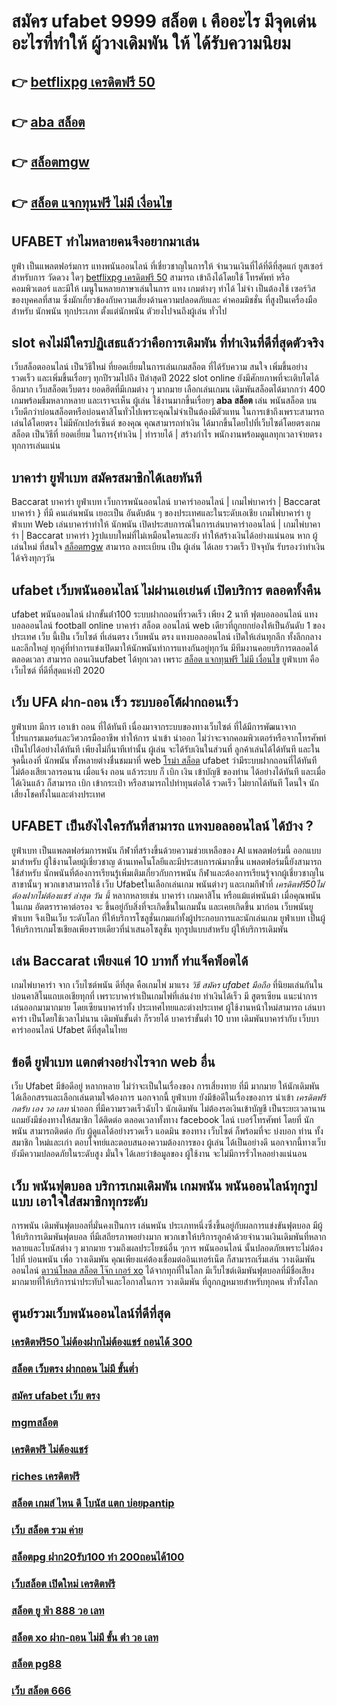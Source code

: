# สมัคร ufabet 9999 สล็อต เ คืออะไร มีจุดเด่นอะไรที่ทำให้ ผู้วางเดิมพัน ให้ ได้รับความนิยม 

## 👉 [betflixpg เครดิตฟรี 50](https://mabet.net/)
## 👉 [aba สล็อต](https://mabet.net/)
## 👉 [สล็อตmgw](https://bio.link/tisawago)
## 👉 [สล็อต แจกทุนฟรี ไม่มี เงื่อนไข](https://mabet.net/register/)

## UFABET ทำไมหลายคนจึงอยากมาเล่น

 ยูฟ่า เป็นแพลตฟอร์มการ แทงพนันออนไลน์ ที่เชี่ยวชาญในการให้ จำนวนเงินที่ได้ที่ดีที่สุดแก่ ยูสเซอร์ สำหรับการ วัดดวง ใดๆ [betflixpg เครดิตฟรี 50](https://mabet.net/) สามารถ เข้าถึงได้โดยใช้ โทรศัพท์ หรือคอมพิวเตอร์ และมีให้  เมนูในหลายภาษาเล่นในการ  แทง เกมต่างๆ  ทำได้ ไม่จำ เป็นต้องใช้ เซอร์วิส ของบุคคลที่สาม ซึ่งมักเกี่ยวข้องกับความเสี่ยงด้านความปลอดภัยและ ค่าคอมมิชชั่น ที่สูงป็นเครื่องมือ สำหรับ นักพนัน ทุกประเภท ตั้งแต่นักพนัน ตัวยงไปจนถึงผู้เล่น ทั่วไป


##  slot  คงไม่มีใครปฏิเสธแล้วว่าคือการเดิมพัน ที่ทำเงินที่ดีที่สุดตัวจริง

 เว็บสล็อตออนไลน์ เป็นวิธีใหม่  ที่ยอดเยี่ยมในการเล่นเกมสล็อต ที่ได้รับความ สนใจ  เพิ่มขึ้นอย่างรวดเร็ว และเพิ่มขึ้นเรื่อยๆ ทุกปีรวมไปถึง ปีล่าสุดปี 2022 slot online ยังมีศักยภาพที่จะเติบโตได้อีกมาก เว็บสล็อตเว็บตรง  ยอดฮิตที่มีเกมต่าง ๆ มากมาย เลือกเล่นเกมน เดิมพันสล็อตได้มากกว่า 400 เกมพร้อมธีมหลากหลาย และเราจะเห็น ผู้เล่น ใช้งานมากขึ้นเรื่อยๆ **aba สล็อต** เล่น พนันสล็อต บนเว็บดีกว่าบ่อนสล็อตหรือบ่อนคาสิโนทั่วไปเพราะคุณไม่จำเป็นต้องมีตัวแทน ในการเข้าถึงเพราะสามารถเล่นได้โดยตรง ไม่มีหักเปอร์เซ็นต์ ของคุณ คุณสามารถทำเงิน ได้มากขึ้นโดยไปที่เว็บไซต์โดยตรงเกมสล็อต เป็นวิธีที่ ยอดเยี่ยม ในการ{ทำเงิน | ทำรายได้ | สร้างกำไร พนักงานพร้อมดูแลทุกเวลาจ่ายตรงทุกการเล่นแน่น

##  บาคาร่า  ยูฟ่าเบท  สมัครสมาชิกได้เลยทันที

 Baccarat บาคาร่า   ยูฟ่าเบท  เว็บการพนันออนไลน์ บาคาร่าออนไลน์ | เกมไพ่บาคาร่า | Baccarat บาคาร่า } ที่มี คนเล่นพนัน เยอะเป็น อันดับต้น ๆ ของประเทศและในระดับเอเชีย  เกมไพ่บาคาร่า  ยูฟ่าเบท  Web เล่นบาคาร่าทำให้ นักพนัน เปิดประสบการณ์ในการเล่นบาคาร่าออนไลน์ | เกมไพ่บาคาร่า | Baccarat บาคาร่า }รูปแบบใหม่ที่ไม่เหมือนใครและยัง   ทำให้สร้างเงินได้อย่างแน่นอน หาก ผู้เล่นใหม่ ที่สนใจ [สล็อตmgw](https://mabet.net/register/) สามารถ  ลงทะเบียน เป็น ผู้เล่น ได้เลย รวดเร็ว  ปัจจุบัน  รับรองว่าทำเงิน ได้จริงทุกๆวัน


##  ufabet  เว็บพนันออนไลน์ ไม่ผ่านเอเย่นต์  เปิดบริการ ตลอดทั้งคืน

 ufabet   พนันออนไลน์ ฝากขั้นต่ํา100  ระบบฝากถอนที่รวดเร็ว  เพียง 2 นาที ฟุตบอลออนไลน์ แทงบอลออนไลน์ football online บาคาร่า สล็อต ออนไลน์ web เดียวที่ถูกยกย่องให้เป็นอันดับ 1 ของประเทศ  เว็บ นี้เป็น เว็บไซต์ ที่เล่นตรง เว็บพนัน ตรง     แทงบอลออนไลน์ เปิดให้เล่นทุกลีก ทั้งลีกกลางและลีกใหญ่ ทุกคู่ที่ทำการแข่งเปิดมาให้นักพนันทำการแทงกันอยู่ทุกวัน มีทีมงานคอยบริการตลอดได้ตลอดเวลา   สามารถ ถอนเงินufabet  ได้ทุกเวลา เพราะ [สล็อต แจกทุนฟรี ไม่มี เงื่อนไข](https://member.mabet.net/?action=login) ยูฟ่าเบท  คือ เว็บไซต์ ที่ดีที่สุดแห่งปี 2020 


## เว็บ UFA ฝาก-ถอน เร็ว ระบบออโต้ฝากถอนเร็ว 

ยูฟ่าเบท  มีการ เอาเข้า ถอน ที่ได้ทันที เนื่องมาจากระบบของทางเว็บไซต์  ที่ได้มีการพัฒนาจาก โปรแกรมเมอร์และวิศวกรมืออาชีพ ทำให้การ นำเข้า   นำออก ไม่ว่าจะจากคอมพิวเตอร์หรือจากโทรศัพท์ เป็นไปได้อย่างได้ทันที เพียงไม่กี่นาทีเท่านั้น  ผู้เล่น จะได้รับเงินในส่วนที่ ลูกค้าเล่นได้ได้ทันที  และในจุดนี้เองที่ นักพนัน ทั้งหลายต่างชื่นชมมาที่ web   [โรม่า สล็อต](https://mabet.net/credit-free-100/) ufabet  ว่ามีระบบฝากถอนที่ได้ทันที  ไม่ต้องเสียเวลารอนาน เมื่อแจ้ง ถอน แล้วระบบ ก็  เบิก เงิน เข้าบัญชี ของท่าน ได้อย่างได้ทันที  และเมื่อได้เงินแล้ว ก็สามารถ  เบิก เข้ากระเป๋า หรือสามารถไปทำทุนต่อได้ รวดเร็ว    ไม่ยากได้ทันที  โดนใจ นักเสี่ยงโชคทั้งในและต่างประเทศ

## UFABET เป็นยังไงใครกันที่สามารถ แทงบอลออนไลน์  ได้บ้าง ?

 ยูฟ่าเบท เป็นแพลตฟอร์มการพนัน กีฬาที่สร้างขึ้นด้วยความช่วยเหลือของ AI แพลตฟอร์มนี้ ออกแบบมาสำหรับ ผู้ใช้งานโดยผู้เชี่ยวชาญ ด้านเทคโนโลยีและมีประสบการณ์มากขึ้น แพลตฟอร์มนี้ยังสามารถใช้สำหรับ นักพนันที่ต้องการเรียนรู้เพิ่มเติมเกี่ยวกับการพนัน กีฬาและต้องการเรียนรู้จากผู้เชี่ยวชาญในสาขานั้นๆ พวกเขาสามารถใช้  เว็บ Ufabetในเลือกเล่นเกม พนันต่างๆ และเกมกีฬาที่ *เครดิตฟรี50ไม่ต้องฝากไม่ต้องแชร์ ล่าสุด วัน นี้* หลากหลายเช่น บาคาร่า เกมคาสิโน หรือแม้แต่พนันม้า เมื่อคุณพนัน ในเกม อัตตราราคาต่อรอง จะ ขึ้นอยู่กับสิ่งที่จะเกิดขึ้นในเกมนั้น และเคยเกิดขึ้น มาก่อน  เว็บพนันยูฟ่าเบท จึงเป็นเว็บ ระดับโลก ที่ให้บริการโซลูชั่นเกมแก่ทั้งผู้ประกอบการและนักเล่นเกม  ยูฟ่าเบท เป็นผู้ให้บริการเกมโซเชียลเพียงรายเดียวที่นำเสนอโซลูชั่น ทุกรูปแบบสำหรับ ผู้ให้บริการเดิมพัน

## เล่น Baccarat  เพียงแค่ 10 บาทก็ ทำแจ็คพ็อตได้

 เกมไพ่บาคาร่า  จาก  เว็บไซต์พนัน ดีที่สุด  คือเกมไพ่  มาแรง  *วิธี สมัคร ufabet มือถือ* ที่นิยมเล่นกันในบ่อนคาสิโนแถบเอเชียทุกที่  เพราะบาคาร่าเป็นเกมไพ่ที่เล่นง่าย ทำเงินได้เร็ว มี สูตรเซียน   แนะนำการเล่นออกมามากมาย โดยเซียนบาคาร่าทั้ง ประเทศไทยและต่างประเทศ  ผู้ใช้งานหน้าใหม่สามารถ เล่นบาคาร่า เป็นโดยใช้เวลาไม่นาน เดิมพันขั้นต่ำ ก็รวยได้ บาคาร่าขั้นต่ำ 10 บาท เดิมพันบาคาร่ากับ เว็บบาคาร่าออนไลน์ Ufabet  ดีที่สุดในไทย


## ข้อดี ยูฟ่าเบท แตกต่างอย่างไรจาก web อื่น

เว็บ Ufabet  มีข้อดีอยู่ หลากหลาย  ไม่ว่าจะเป็นในเรื่องของ การเสี่ยงทาย ที่มี มากมาย  ให้นักเดิมพัน ได้เลือกสรรและเลือกเล่นตามใจต้องการ นอกจากนี้  ยูฟ่าเบท ยังมีข้อดีในเรื่องของการ นำเข้า   *เครดิตฟรี กดรับ เอง วอ เลท* นำออก ที่มีความรวดเร็วฉับไว นักเดิมพัน ไม่ต้องรอเงินเข้าบัญชี  เป็นระยะเวลานาน แถมยังมีช่องทางให้สมาชิก  ได้ติดต่อ  ตลอดเวลาทั้งทาง facebook ไลน์ เบอร์โทรศัพท์ โดยที่ นักพนัน สามารถติดต่อ  กับ ผู้ดูแลได้อย่างรวดเร็ว  แอดมิน ของทาง เว็บไซต์ ก็พร้อมที่จะ บ่งบอก ท่าน ทั้งสมาชิก  ใหม่และเก่า ตอบโจทย์และตอบสนองความต้องการของ ผู้เล่น ได้เป็นอย่างดี นอกจากนี้ทางเว็บยังมีความปลอดภัยในระดับสูง มั่นใจ ได้เลยว่าข้อมูลของ ผู้ใช้งาน  จะไม่มีการรั่วไหลอย่างแน่นอน


## เว็บ  พนันฟุตบอล บริการเกมเดิมพัน เกมพนัน พนันออนไลน์ทุกรูปแบบ เอาใจใส่สมาชิกทุกระดับ 

การพนัน เดิมพันฟุตบอลที่มั่นคงเป็นการ เล่นพนัน ประเภทหนึ่งซึ่งขึ้นอยู่กับผลการแข่งขันฟุตบอล มีผู้ให้บริการเดิมพันฟุตบอล ที่มีเสถียรภาพอย่างมาก พวกเขาให้บริการลูกค้าด้วยจำนวนเงินเดิมพันที่หลากหลายและโบนัสต่าง ๆ มากมาย รวมถึงผลประโยชน์อื่น ๆการ พนันออนไลน์ นั้นปลอดภัยเพราะไม่ต้องไปที่ บ่อนพนัน เพื่อ วางเดิมพัน คุณเพียงแค่ต้องเชื่อมต่ออินเทอร์เน็ต ก็สามารถเริ่มเล่น วางเดิมพันออนไลน์ [ดาวน์โหลด สล็อต โจ๊ก เกอร์ xo](https://mabet.net/credit-free-50/) ได้จากทุกที่ในโลก มีเว็บไซต์เดิมพันฟุตบอลที่มีชื่อเสียง มากมายที่ให้บริการน่าประทับใจและโอกาสในการ วางเดิมพัน ที่ถูกกฎหมายสำหรับทุกคน ทั่วทั้งโลก

## ศูนย์รวมเว็บพนันออนไลน์ที่ดีที่สุด

### [เครดิตฟรี50 ไม่ต้องฝากไม่ต้องแชร์ ถอนได้ 300](https://atom.io/themes/สล็อตเว็บแม่%20MABET.net%20สมัคร%20ufabet%20wallet%20ไม่มีขั้นต่ำ%20008%20สล็อต%20สล็อตแตกหนัก%2020รับ100)
### [สล็อต เว็บตรง ฝากถอน ไม่มี ขั้นต่ำ](https://atom.io/themes/สล็อตเว็บแม่%20MABET.net%20สมัคร%20สล็อต%20pg%20เว็บ%20ตรง%20008%20สล็อต%20สล็อตแตกหนัก%2020รับ100)
### [สมัคร ufabet เว็บ ตรง](https://atom.io/themes/สล็อตเว็บแม่%20MABET.net%20สล็อต%20รวม%20ค่าย%20เว็บตรง%20ไม่ผ่านเอเย่นต์%202021%20008%20สล็อต%20สล็อตแตกหนัก%2020รับ100)
### [mgmสล็อต](https://atom.io/themes/สล็อตเว็บแม่%20MABET.net%20สล็อต%20ยืนยัน%20otp%20รับเครดิตฟรี%20ไม่ต้องฝากเงิน%20ไม่ต้องแชร์%20008%20สล็อต%20สล็อตแตกหนัก%2020รับ100)
### [เครดิตฟรี ไม่ต้องแชร์](https://atom.io/themes/สล็อตเว็บแม่%20MABET.net%206k%20เครดิตฟรี%20008%20สล็อต%20สล็อตแตกหนัก%2020รับ100)
### [riches เครดิตฟรี](https://atom.io/themes/สล็อตเว็บแม่%20MABET.net%20เครดิตฟรี%2050%20ยืนยันเบอร์%20ล่าสุด%20008%20สล็อต%20สล็อตแตกหนัก%2020รับ100)
### [สล็อต เกมส์ ไหน ดี โบนัส แตก บ่อยpantip](https://atom.io/themes/สล็อตเว็บแม่%20MABET.net%20สมัครufabet%20คืนค่าคอม%20008%20สล็อต%20สล็อตแตกหนัก%2020รับ100)
### [เว็บ สล็อต รวม ค่าย](https://atom.io/themes/สล็อตเว็บแม่%20MABET.net%20สล็อตpg%20ทดลองเล่น%20008%20สล็อต%20สล็อตแตกหนัก%2020รับ100)
### [สล็อตpg ฝาก20รับ100 ทํา 200ถอนได้100](https://atom.io/themes/สล็อตเว็บแม่%20MABET.net%20สมัคร%20ufabet%20บนมือถือ%20008%20สล็อต%20สล็อตแตกหนัก%2020รับ100)
### [เว็บสล็อต เปิดใหม่ เครดิตฟรี](https://atom.io/themes/สล็อตเว็บแม่%20MABET.net%20สล็อตpg%20เครดิตฟรี%20ไม่ต้องฝากก่อน%20ไม่ต้องแชร์%20ยืนยันเบอร์โทรศัพท์%20008%20สล็อต%20สล็อตแตกหนัก%2020รับ100)
### [สล็อต ยู ฟ่า 888 วอ เลท](https://atom.io/themes/สล็อตเว็บแม่%20MABET.net%20สมัคร%20ufabet%20auto%20wallet%20ไม่มีขั้นต่ำ%20008%20สล็อต%20สล็อตแตกหนัก%2020รับ100)
### [สล็อต xo ฝาก-ถอน ไม่มี ขั้น ต่ํา วอ เลท](https://atom.io/themes/สล็อตเว็บแม่%20MABET.net%20เครดิตฟรี%2050%20ทํา%20ยอด%201000%20ถอนได้%20300%20008%20สล็อต%20สล็อตแตกหนัก%2020รับ100)
### [สล็อต pg88](https://atom.io/themes/สล็อตเว็บแม่%20MABET.net%20ivip9%20เครดิตฟรี%20008%20สล็อต%20สล็อตแตกหนัก%2020รับ100)
### [เว็บ สล็อต 666](https://atom.io/themes/สล็อตเว็บแม่%20MABET.net%20pg%20betflik%20เครดิตฟรี%2050%20008%20สล็อต%20สล็อตแตกหนัก%2020รับ100)